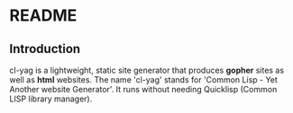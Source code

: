 # README


## Introduction

cl-yag is a lightweight, static site generator that produces
**gopher** sites as well as **html** websites.  The name 'cl-yag'
stands for 'Common Lisp - Yet Another website Generator'.  It runs
without needing Quicklisp (Common LISP library manager).




